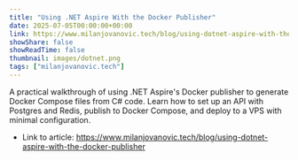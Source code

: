 ```yaml
---
title: "Using .NET Aspire With the Docker Publisher"
date: 2025-07-05T00:00:00+00:00
link: https://www.milanjovanovic.tech/blog/using-dotnet-aspire-with-the-docker-publisher
showShare: false
showReadTime: false
thumbnail: images/dotnet.png
tags: ["milanjovanovic.tech"]
---
```

A practical walkthrough of using .NET Aspire's Docker publisher to generate Docker Compose files from C# code. Learn how to set up an API with Postgres and Redis, publish to Docker Compose, and deploy to a VPS with minimal configuration.

- Link to article: https://www.milanjovanovic.tech/blog/using-dotnet-aspire-with-the-docker-publisher